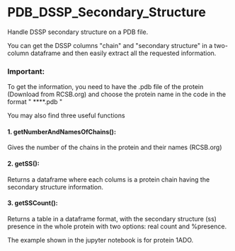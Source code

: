 # PDB_DSSP_Secondary_Structure
Handle DSSP secondary structure on a PDB file.

You can get the DSSP columns "chain" and "secondary structure" in a two-column dataframe and then easily extract all the requested information.

### Important:
To get the information, you need to have the .pdb file of the protein (Download from RCSB.org)
and choose the protein name in the code in the format " ****.pdb "

You may also find three useful functions

#### 1. getNumberAndNamesOfChains():
Gives the number of the chains in the protein and their names (RCSB.org)

#### 2. getSS():
Returns a dataframe where each colums is a protein chain having the secondary structure information.

#### 3. getSSCount():
Returns a table in a dataframe format, with the secondary structure (ss) presence in the
whole protein with two options: real count and %presence.


The example shown in the jupyter notebook is for protein 1ADO.
